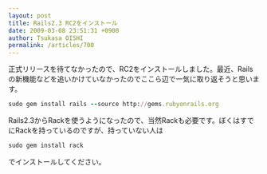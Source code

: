 ```yaml
---
layout: post
title: Rails2.3 RC2をインストール
date: 2009-03-08 23:51:31 +0900
author: Tsukasa OISHI
permalink: /articles/700
---
```


正式リリースを待てなかったので、RC2をインストールしました。最近、Railsの新機能などを追いかけていなかったのでここら辺で一気に取り返そうと思います。

```ruby
sudo gem install rails --source http://gems.rubyonrails.org
```

Rails2.3からRackを使うようになったので、当然Rackも必要です。ぼくはすでにRackを持っているのですが、持っていない人は

```ruby
sudo gem install rack
```

でインストールしてください。

